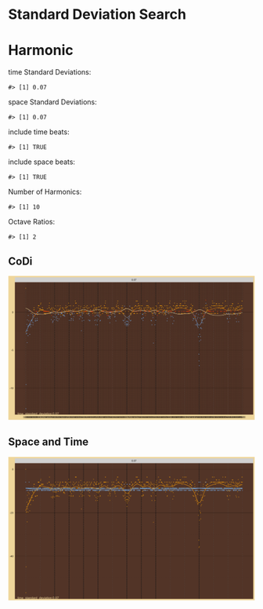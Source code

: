 Standard Deviation Search
================

# Harmonic

time Standard Deviations:

    #> [1] 0.07

space Standard Deviations:

    #> [1] 0.07

include time beats:

    #> [1] TRUE

include space beats:

    #> [1] TRUE

Number of Harmonics:

    #> [1] 10

Octave Ratios:

    #> [1] 2

## CoDi

![](../figures/standard_deviation_search/_CoDi-1.png)<!-- -->

## Space and Time

![](../figures/standard_deviation_search/_Spacetime-1.png)<!-- -->
